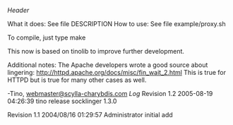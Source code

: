 $Header$

What it does: See file DESCRIPTION
How to use:   See file example/proxy.sh

To compile, just type
	make

This now is based on tinolib to improve further development.

Additional notes:
	The Apache developers wrote a good source about lingering:
	http://httpd.apache.org/docs/misc/fin_wait_2.html
	This is true for HTTPD but is true for many other cases as well.

-Tino, webmaster@scylla-charybdis.com
$Log$
Revision 1.2  2005-08-19 04:26:39  tino
release socklinger 1.3.0

Revision 1.1  2004/08/16 01:29:57  Administrator
initial add
